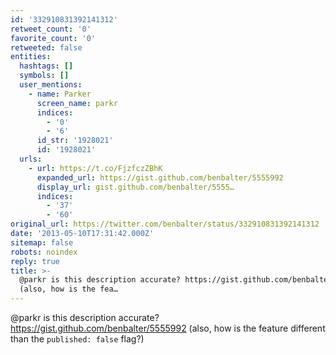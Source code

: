 ```yaml
---
id: '332910831392141312'
retweet_count: '0'
favorite_count: '0'
retweeted: false
entities:
  hashtags: []
  symbols: []
  user_mentions:
    - name: Parker
      screen_name: parkr
      indices:
        - '0'
        - '6'
      id_str: '1928021'
      id: '1928021'
  urls:
    - url: https://t.co/FjzfczZBhK
      expanded_url: https://gist.github.com/benbalter/5555992
      display_url: gist.github.com/benbalter/5555…
      indices:
        - '37'
        - '60'
original_url: https://twitter.com/benbalter/status/332910831392141312
date: '2013-05-10T17:31:42.000Z'
sitemap: false
robots: noindex
reply: true
title: >-
  @parkr is this description accurate? https://gist.github.com/benbalter/5555992
  (also, how is the fea…
---
```


@parkr is this description accurate? https://gist.github.com/benbalter/5555992 (also, how is the feature different than the `published: false` flag?)